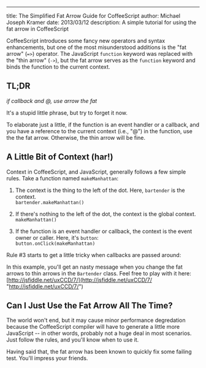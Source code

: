 ---
title: The Simplified Fat Arrow Guide for CoffeeScript
author: Michael Joseph Kramer
date: 2013/03/12
description: A simple tutorial for using the fat arrow in CoffeeScript

CoffeeScript introduces some fancy new operators and syntax enhancements, but one of the most misunderstood additions is the "fat arrow" (`=>`) operator. The JavaScript `function` keyword was replaced with the "thin arrow" (`->`), but the fat arrow serves as the `function` keyword and binds the function to the current context.

## TL;DR

*if callback and @, use arrow the fat*

It's a stupid little phrase, but try to forget it now.

To elaborate just a little, if the function is an event handler or a callback, and you have a reference to the current context (i.e., "@") in the function, use the the fat arrow. Otherwise, the thin arrow will be fine.

## A Little Bit of Context (har!)
Context in CoffeeScript, and JavaScript, generally follows a few simple rules. Take a function named `makeManhattan`:

1. The context is the thing to the left of the dot. Here, `bartender` is the context.  
`bartender.makeManhattan()`  

2. If there's nothing to the left of the dot, the context is the global context.  
`makeManhattan()`

3. If the function is an event handler or callback, the context is the event owner or caller. Here, it's `button`:  
`button.onClick(makeManhattan)`  

Rule #3 starts to get a little tricky when callbacks are passed around:

<script src="https://gist.github.com/MichaelJosephKramer/6991081816575972a2ad.js"></script>

In this example, you'll get an nasty message when you change the fat arrows to thin arrows in the `Bartender` class. Feel free to play with it here: [http://jsfiddle.net/uxCCD/7/](http://jsfiddle.net/uxCCD/7/ "http://jsfiddle.net/uxCCD/7/")

## Can I Just Use the Fat Arrow All The Time?

The world won't end, but it may cause minor performance degredation because the CoffeeScript compiler will have to generate a little more JavaScript -- in other words, probably not a huge deal in most scenarios. Just follow the rules, and you'll know when to use it.

Having said that, the fat arrow has been known to quickly fix some failing test. You'll impress your friends.

